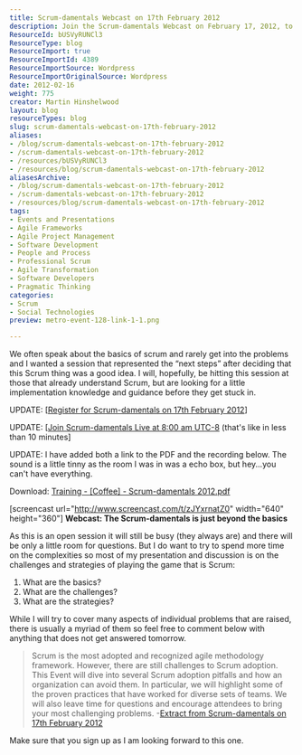 ```yaml
---
title: Scrum-damentals Webcast on 17th February 2012
description: Join the Scrum-damentals Webcast on February 17, 2012, to explore advanced Scrum strategies, challenges, and proven practices for successful implementation.
ResourceId: bUSVyRUNCl3
ResourceType: blog
ResourceImport: true
ResourceImportId: 4389
ResourceImportSource: Wordpress
ResourceImportOriginalSource: Wordpress
date: 2012-02-16
weight: 775
creator: Martin Hinshelwood
layout: blog
resourceTypes: blog
slug: scrum-damentals-webcast-on-17th-february-2012
aliases:
- /blog/scrum-damentals-webcast-on-17th-february-2012
- /scrum-damentals-webcast-on-17th-february-2012
- /resources/bUSVyRUNCl3
- /resources/blog/scrum-damentals-webcast-on-17th-february-2012
aliasesArchive:
- /blog/scrum-damentals-webcast-on-17th-february-2012
- /scrum-damentals-webcast-on-17th-february-2012
- /resources/blog/scrum-damentals-webcast-on-17th-february-2012
tags:
- Events and Presentations
- Agile Frameworks
- Agile Project Management
- Software Development
- People and Process
- Professional Scrum
- Agile Transformation
- Software Developers
- Pragmatic Thinking
categories:
- Scrum
- Social Technologies
preview: metro-event-128-link-1-1.png

---
```

We often speak about the basics of scrum and rarely get into the problems and I wanted a session that represented the “next steps” after deciding that this Scrum thing was a good idea. I will, hopefully, be hitting this session at those that already understand Scrum, but are looking for a little implementation knowledge and guidance before they get stuck in.

UPDATE: \[[Register for Scrum-damentals on 17th February 2012](https://www.clicktoattend.com/invitation.aspx?code=158652)\]

UPDATE: \[[Join Scrum-damentals Live at 8:00 am UTC-8](https://meet.lync.com/northwestcadence/master/KL10PKYT) (that's like in less than 10 minutes\]

UPDATE: I have added both a link to the PDF and the recording below. The sound is a little tinny as the room I was in was a echo box, but hey...you can't have everything.

Download: [Training - \[Coffee\] - Scrum-damentals 2012.pdf](https://www.sugarsync.com/pf/D057810_2499277_894932)

\[screencast url="http://www.screencast.com/t/zJYxrnatZ0" width="640" height="360"\] **Webcast: The Scrum-damentals is just beyond the basics**

As this is an open session it will still be busy (they always are) and there will be only a little room for questions. But I do want to try to spend more time on the complexities so most of my presentation and discussion is on the challenges and strategies of playing the game that is Scrum:

1. What are the basics?
2. What are the challenges?
3. What are the strategies?

While I will try to cover many aspects of individual problems that are raised, there is usually a myriad of them so feel free to comment below with anything that does not get answered tomorrow.

> Scrum is the most adopted and recognized agile methodology framework. However, there are still challenges to Scrum adoption. This Event will dive into several Scrum adoption pitfalls and how an organization can avoid them. In particular, we will highlight some of the proven practices that have worked for diverse sets of teams. We will also leave time for questions and encourage attendees to bring your most challenging problems. -[Extract from Scrum-damentals on 17th February 2012](https://www.clicktoattend.com/invitation.aspx?code=158652)

Make sure that you sign up as I am looking forward to this one.
